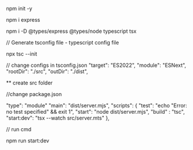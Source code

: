 npm init -y

npm i express

npm i -D @types/express @types/node typescript tsx

// Generate tsconfig file -  typescript config file

npx tsc --init

// change configs in tsconfig.json
"target": "ES2022",
"module": "ESNext",
"rootDir": "./src",
"outDir": "./dist",


** create src folder

//change package.json

"type": "module"
"main": "dist/server.mjs",
 "scripts": {
    "test": "echo \"Error: no test specified\" && exit 1",
    "start": "node dist/server.mjs",
    "build" : "tsc",
    "start:dev": "tsx --watch src/server.mts"
  },

// run cmd

npm run start:dev
